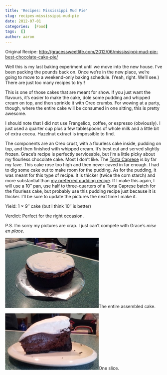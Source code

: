 ```yaml
---
title: 'Recipes: Mississippi Mud Pie'
slug: recipes-mississippi-mud-pie
date: 2012-07-01
categories:  [Food]
tags:  []
author: aaron
---
```


Original Recipe: <http://gracessweetlife.com/2012/06/mississippi-mud-pie-best-chocolate-cake-pie/>

Well this is my last baking experiment until we move into the new house. I’ve been packing the pounds back on. Once we’re in the new place, we’re going to move to a weekend-only baking schedule. (Yeah, right. We’ll see.) There are just too many recipes to try!!

This is one of those cakes that are meant for show. If you just want the flavours, it’s easier to make the cake, dole some pudding and whipped cream on top, and then sprinkle it with Oreo crumbs. For wowing at a party, though, where the entire cake will be consumed in one sitting, this is pretty awesome.

I should note that I did not use Frangelico, coffee, or espresso (obviously). I just used a quarter cup plus a few tablespoons of whole milk and a little bit of extra cocoa. Hazelnut extract is impossible to find.

The components are an Oreo crust, with a flourless cake inside, pudding on top, and then finished with whipped cream. It’s best cut and served slightly frozen. Grace’s recipe is perfectly serviceable, but I’m a little picky about my flourless chocolate cake. Most I don’t like. The [Torta Caprese](../recipes-torta-caprese-flour-less-chocolate-cake "Recipes: Torta Caprese (Flour-less chocolate cake)") is by far my fave. This cake rose too high and then never caved in far enough. I had to dig some cake out to make room for the pudding. As for the pudding, it was meant for this type of recipe. It is thicker (twice the corn starch) and more substantial than [my preferred pudding recipe](../aib-good-ol-fashioned-chocolate-pudding "AiB: Good ol’ fashioned Chocolate Pudding"). If I make this again, I will use a 10&Prime; pan, use half to three-quarters of a Torta Caprese batch for the flourless cake, but probably use this pudding recipe just because it is thicker. I’ll be sure to update the pictures the next time I make it.

Yield: 1 × 9&Prime; cake (but I think 10&Prime; is better)

Verdict: Perfect for the right occasion.

P.S. I’m sorry my pictures are crap. I just can’t compete with Grace’s *mise en place*.

[![The entire assembled cake](cake01-300x225.jpg "Whole Cake")](cake01.jpg)The entire assembled cake.

[![One slice](cake02-300x181.jpg "One slice")](cake02.jpg)One slice.
